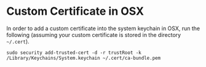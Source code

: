 # Custom Certificate in OSX
In order to add a custom certificate into the system keychain in OSX, run the following (assuming your custom certificate is stored in the directory `~/.cert`).

```
sudo security add-trusted-cert -d -r trustRoot -k /Library/Keychains/System.keychain ~/.cert/ca-bundle.pem
```
